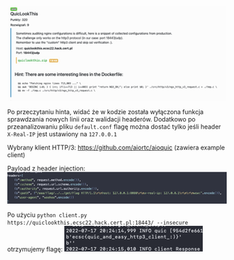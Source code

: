 ![](../images/Pasted%20image%2020220717200134.png)

Po przeczytaniu hinta, widać że w kodzie została wyłączona funkcja sprawdzania nowych linii oraz walidacji headerów. Dodatkowo po przeanalizowaniu pliku `default.conf` flagę można dostać tylko jeśli header `X-Real-IP` jest ustawiony na `127.0.0.1`

Wybrany klient HTTP/3: https://github.com/aiortc/aioquic (zawiera example client)

Payload z header injection:
![](../images/Pasted%20image%2020220717202306.png)

Po użyciu `python client.py https://quiclookthis.ecsc22.hack.cert.pl:18443/ --insecure` otrzymujemy flagę:
![](../images/Pasted%20image%2020220717202432.png)